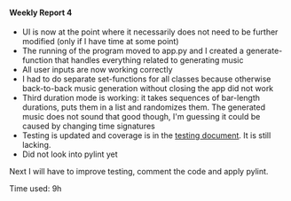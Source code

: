 #### Weekly Report 4
- UI is now at the point where it necessarily does not need to be further modified (only if I have time at some point)
- The running of the program moved to app.py and I created a generate-function that handles everything related to generating music
- All user inputs are now working correctly
- I had to do separate set-functions for all classes because otherwise back-to-back music generation without closing the app did not work
- Third duration mode is working: it takes sequences of bar-length durations, puts them in a list and randomizes them. The generated music does not sound that good though, I'm guessing it could be caused by changing time signatures
- Testing is updated and coverage is in the [testing document](https://github.com/AapoTuulentie/MusicGenerator/blob/main/Documentation/Testing_document.md). It is still lacking.
- Did not look into pylint yet

Next I will have to improve testing, comment the code and apply pylint.

Time used: 9h
